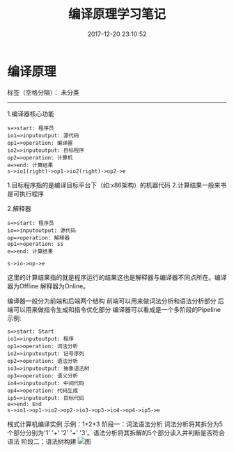 ﻿---
layout: post
title:  "编译原理学习笔记"
date:   2017-12-20 23:10:52
categories: MacroDog
tags: 编译原理
excerpt: 读书的一些笔记不定期更新
mathjax: true
---

# 编译原理

标签（空格分隔）： 未分类

---
1.编译器核心功能
```flow
s=>start: 程序员
io1=>inputoutput: 源代码
op1=>operation: 编译器
io2=>inputoutput: 目标程序
op2=>operation: 计算机
e=>end: 计算结果
s->io1(right)->op1->io2(right)->op2->e

```
1.目标程序指的是编译目标平台下（如:x86架构）的机器代码
2.计算结果一般来书是可执行程序

2.解释器
```flow
s=>start: 程序员
io=>inputoutput: 源代码
op=>operation: 解释器
op1=>operation: ss
e=>end: 计算结果

s->io->op->e
```
这里的计算结果指的就是程序运行的结果这也是解释器与编译器不同点所在。编译器为Offline 解释器为Online。




编译器一般分为前端和后端两个结构
前端可以用来做词法分析和语法分析部分
后端可以用来做指令生成和指令优化部分
编译器可以看成是一个多阶段的Pipeline
示例:
```flow
s=>start: Start
io1=>inputoutput: 程序
op1=>operation: 词法分析
io2=>inputoutput: 记号序列
op2=>operation: 语法分析
io3=>inputoutput: 抽象语法树
op3=>operation: 语义分析
io4=>inputoutput: 中间代码
op4=>operation: 代码生成
ip5=>inputoutput: 目标代码
e=>end: End
s->io1->op1->io2->op2->io3->op3->io4->op4->ip5->e
```
栈式计算机编译实例
示例：1+2+3
阶段一：词法语法分析
词法分析将其拆分为5个部分分别为'1'  '+' '2' '+' '3'。语法分析将其拆解的5个部分读入并判断是否符合语法
阶段二：语法树构建
![图](image/note/ComplierTheory/1-1-1.png)
